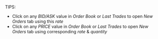 TIPS:
* Click on any _BID/ASK_ value in _Order Book_ or _Last Trades_ to open _New Orders_ tab using this _rate_
* Click on any _PRICE_ value in _Order Book_ or _Last Trades_ to open _New Orders_ tab using corresponding _rate_ & _quantity_
